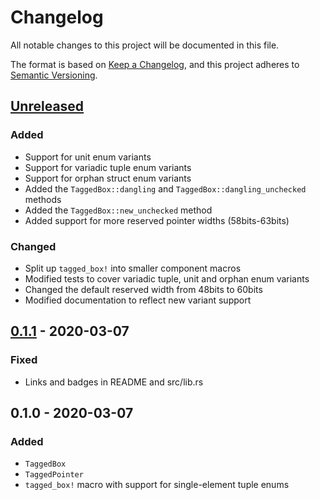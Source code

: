 # Changelog

All notable changes to this project will be documented in this file.

The format is based on [Keep a Changelog](https://keepachangelog.com/en/1.0.0/),
and this project adheres to [Semantic Versioning](https://semver.org/spec/v2.0.0.html).

## [Unreleased]

### Added

- Support for unit enum variants
- Support for variadic tuple enum variants
- Support for orphan struct enum variants
- Added the `TaggedBox::dangling` and `TaggedBox::dangling_unchecked` methods
- Added the `TaggedBox::new_unchecked` method
- Added support for more reserved pointer widths (58bits-63bits)

### Changed

- Split up `tagged_box!` into smaller component macros
- Modified tests to cover variadic tuple, unit and orphan enum variants
- Changed the default reserved width from 48bits to 60bits
- Modified documentation to reflect new variant support

## [0.1.1] - 2020-03-07

### Fixed

- Links and badges in README and src/lib.rs

## 0.1.0 - 2020-03-07

### Added

- `TaggedBox`
- `TaggedPointer`
- `tagged_box!` macro with support for single-element tuple enums

[Unreleased]: https://github.com/Kixiron/tagged-box/compare/v0.1.1...HEAD
[0.1.1]: https://github.com/Kixiron/tagged-box/compare/v0.1.1
